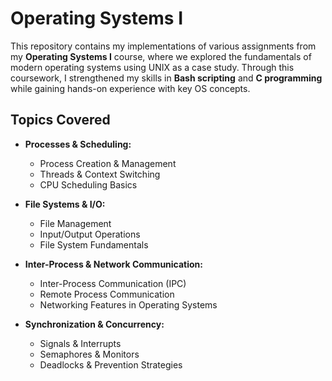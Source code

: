 # Operating Systems I  

This repository contains my implementations of various assignments from my **Operating Systems I** course, where we explored the fundamentals of modern operating systems using UNIX as a case study. Through this coursework, I strengthened my skills in **Bash scripting** and **C programming** while gaining hands-on experience with key OS concepts.  

## Topics Covered  

- **Processes & Scheduling:**  
  - Process Creation & Management  
  - Threads & Context Switching  
  - CPU Scheduling Basics  

- **File Systems & I/O:**  
  - File Management  
  - Input/Output Operations  
  - File System Fundamentals  

- **Inter-Process & Network Communication:**  
  - Inter-Process Communication (IPC)  
  - Remote Process Communication  
  - Networking Features in Operating Systems  

- **Synchronization & Concurrency:**  
  - Signals & Interrupts  
  - Semaphores & Monitors  
  - Deadlocks & Prevention Strategies  
